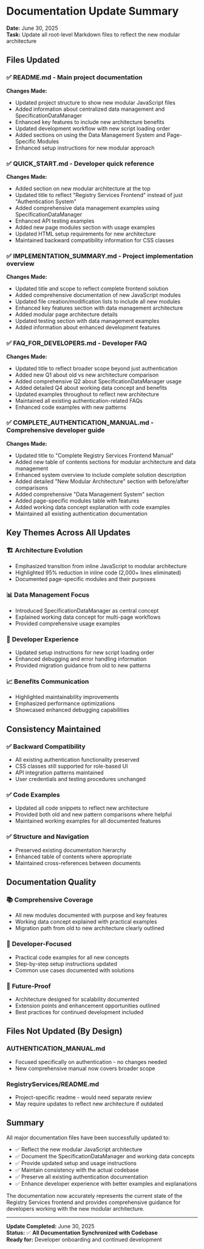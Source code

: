 # Documentation Update Summary

**Date:** June 30, 2025  
**Task:** Update all root-level Markdown files to reflect the new modular architecture

## Files Updated

### ✅ **README.md** - Main project documentation
**Changes Made:**
- Updated project structure to show new modular JavaScript files
- Added information about centralized data management and SpecificationDataManager
- Enhanced key features to include new architecture benefits
- Updated development workflow with new script loading order
- Added sections on using the Data Management System and Page-Specific Modules
- Enhanced setup instructions for new modular approach

### ✅ **QUICK_START.md** - Developer quick reference
**Changes Made:**
- Added section on new modular architecture at the top
- Updated title to reflect "Registry Services Frontend" instead of just "Authentication System"
- Added comprehensive data management examples using SpecificationDataManager
- Enhanced API testing examples
- Added new page modules section with usage examples
- Updated HTML setup requirements for new architecture
- Maintained backward compatibility information for CSS classes

### ✅ **IMPLEMENTATION_SUMMARY.md** - Project implementation overview
**Changes Made:**
- Updated title and scope to reflect complete frontend solution
- Added comprehensive documentation of new JavaScript modules
- Updated file creation/modification lists to include all new modules
- Enhanced key features section with data management architecture
- Added modular page architecture details
- Updated testing section with data management examples
- Added information about enhanced development features

### ✅ **FAQ_FOR_DEVELOPERS.md** - Developer FAQ
**Changes Made:**
- Updated title to reflect broader scope beyond just authentication
- Added new Q1 about old vs new architecture comparison
- Added comprehensive Q2 about SpecificationDataManager usage
- Added detailed Q4 about working data concept and benefits
- Updated examples throughout to reflect new architecture
- Maintained all existing authentication-related FAQs
- Enhanced code examples with new patterns

### ✅ **COMPLETE_AUTHENTICATION_MANUAL.md** - Comprehensive developer guide
**Changes Made:**
- Updated title to "Complete Registry Services Frontend Manual"
- Added new table of contents sections for modular architecture and data management
- Enhanced system overview to include complete solution description
- Added detailed "New Modular Architecture" section with before/after comparisons
- Added comprehensive "Data Management System" section
- Added page-specific modules table with features
- Added working data concept explanation with code examples
- Maintained all existing authentication documentation

## Key Themes Across All Updates

### 🏗️ **Architecture Evolution**
- Emphasized transition from inline JavaScript to modular architecture
- Highlighted 95% reduction in inline code (2,000+ lines eliminated)
- Documented page-specific modules and their purposes

### 📊 **Data Management Focus**
- Introduced SpecificationDataManager as central concept
- Explained working data concept for multi-page workflows
- Provided comprehensive usage examples

### 🔧 **Developer Experience**
- Updated setup instructions for new script loading order
- Enhanced debugging and error handling information
- Provided migration guidance from old to new patterns

### 📈 **Benefits Communication**
- Highlighted maintainability improvements
- Emphasized performance optimizations
- Showcased enhanced debugging capabilities

## Consistency Maintained

### ✅ **Backward Compatibility**
- All existing authentication functionality preserved
- CSS classes still supported for role-based UI
- API integration patterns maintained
- User credentials and testing procedures unchanged

### ✅ **Code Examples**
- Updated all code snippets to reflect new architecture
- Provided both old and new pattern comparisons where helpful
- Maintained working examples for all documented features

### ✅ **Structure and Navigation**
- Preserved existing documentation hierarchy
- Enhanced table of contents where appropriate
- Maintained cross-references between documents

## Documentation Quality

### 📚 **Comprehensive Coverage**
- All new modules documented with purpose and key features
- Working data concept explained with practical examples
- Migration path from old to new architecture clearly outlined

### 🎯 **Developer-Focused**
- Practical code examples for all new concepts
- Step-by-step setup instructions updated
- Common use cases documented with solutions

### 🔄 **Future-Proof**
- Architecture designed for scalability documented
- Extension points and enhancement opportunities outlined
- Best practices for continued development included

## Files Not Updated (By Design)

### **AUTHENTICATION_MANUAL.md**
- Focused specifically on authentication - no changes needed
- New comprehensive manual now covers broader scope

### **RegistryServices/README.md**
- Project-specific readme - would need separate review
- May require updates to reflect new architecture if outdated

## Summary

All major documentation files have been successfully updated to:
- ✅ Reflect the new modular JavaScript architecture
- ✅ Document the SpecificationDataManager and working data concepts
- ✅ Provide updated setup and usage instructions
- ✅ Maintain consistency with the actual codebase
- ✅ Preserve all existing authentication documentation
- ✅ Enhance developer experience with better examples and explanations

The documentation now accurately represents the current state of the Registry Services frontend and provides comprehensive guidance for developers working with the new modular architecture.

---

**Update Completed:** June 30, 2025  
**Status:** ✅ **All Documentation Synchronized with Codebase**  
**Ready for:** Developer onboarding and continued development
